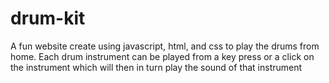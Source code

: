 # drum-kit

A fun website create using javascript, html, and css to play the drums from home. Each drum instrument can be played from a key press or a click on the 
instrument which will then in turn play the sound of that instrument
